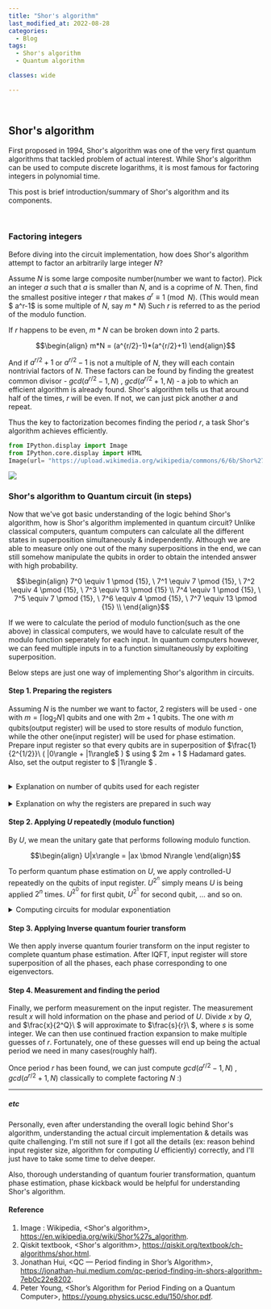 ```yaml
---
title: "Shor's algorithm"
last_modified_at: 2022-08-28
categories:
  - Blog
tags:
  - Shor's algorithm
  - Quantum algorithm

classes: wide

---  
```

<br/>

## Shor's algorithm

  First proposed in 1994, Shor's algorithm was one of the very first quantum algorithms that tackled problem of actual interest. While Shor's algorithm can be used to compute discrete logarithms, it is most famous for factoring integers in polynomial time. 
  
  This post is brief introduction/summary of Shor's algorithm and its components. 
  
  <br>

### Factoring integers

  Before diving into the circuit implementation, how does Shor's algorithm attempt to factor an arbitrarily large integer $N$? 
  
  Assume $N$ is some large composite number(number we want to factor). Pick an integer $a$ such that $a$ is smaller than $N$, and is a coprime of $N$. Then, find the smallest positive integer $r$ that makes $a^r \equiv 1 \pmod N$. (This would mean $ a^r-1$ is some multiple of $N$, say $m*N$) Such $r$ is referred to as the period of the modulo function. 
  
  If $r$ happens to be even, $m*N$ can be broken down into 2 parts.
  <br>

  $$\begin{align} 
  m*N = (a^{r/2}-1)*(a^{r/2}+1)
  \end{align}$$ 
  
  And if $a^{r/2}+1$ or $a^{r/2}-1$ is not a multiple of $N$, they will each contain nontrivial factors of $N$. These factors can be found by finding the greatest common divisor - $gcd(a^{r/2}-1, N)$ , $gcd(a^{r/2}+1, N)$ - a job to which an efficient algorithm is already found. Shor's algorithm tells us that around half of the times, $r$ will be even. If not, we can just pick another $a$ and repeat. 

  Thus the key to factorization becomes finding the period $r$, a task Shor's algorithm achieves efficiently. 
  <br>


```python
from IPython.display import Image
from IPython.core.display import HTML 
Image(url= "https://upload.wikimedia.org/wikipedia/commons/6/6b/Shor%27s_algorithm.svg")
```




<img src="https://upload.wikimedia.org/wikipedia/commons/6/6b/Shor%27s_algorithm.svg"/>



### Shor's algorithm to Quantum circuit (in steps)

  Now that we've got basic understanding of the logic behind Shor's algorithm, how is Shor's algorithm implemented in quantum circuit? Unlike classical computers, quantum computers can calculate all the different states in superposition simultaneously & independently. Although we are able to measure only one out of the many superpositions in the end, we can still somehow manipulate the qubits in order to obtain the intended answer with high probability. 
  <br>

  $$\begin{align} 
  7^0 \equiv 1 \pmod {15}, \   7^1 \equiv 7 \pmod {15}, \   7^2 \equiv 4 \pmod {15}, \   7^3 \equiv 13 \pmod {15} \\
  7^4 \equiv 1 \pmod {15}, \   7^5 \equiv 7 \pmod {15}, \   7^6 \equiv 4 \pmod {15}, \   7^7 \equiv 13 \pmod {15} \\
  \end{align}$$ 

  If we were to calculate the period of modulo function(such as the one above) in classical computers, we would have to calculate result of the modulo function seperately for each input. In quantum computers however, we can feed multiple inputs in to a function simultaneously by exploiting superposition. 

  Below steps are just one way of implementing Shor's algorithm in circuits.
  <br>

#### Step 1. Preparing the registers

Assuming $N$ is the number we want to factor, 2 registers will be used - one with $m = \lceil \log_2 N \rceil$ qubits and one with $2m + 1$ qubits. The one with $m$ qubits(output register) will be used to store results of modulo function, while the other one(input register) will be used for phase estimation. Prepare input register so that every qubits are in superposition of $\frac{1}{2^{1/2}}\  ( |0\rangle + |1\rangle$ ) $ using $ 2m + 1 $ Hadamard gates. Also, set the output register to $ |1\rangle $ .

<br>

<details>
  <summary> Explanation on number of qubits used for each register </summary>
  <br>

  1. output register : The results of modulo $N$ function will range from $0$ from $N-1$ at most. To store these results, $m = \lceil \log_2 N \rceil$ qubits are used. 

<br>

  2. input register : To achieve needed precision even in worst case. Assume $|x\rangle$ is the measurement result in input register during quantum phase estimation, while $Q$ is number of qubits in input register. It turns out $\frac{x}{2^Q}\ $ approximates to $\frac{s}{r}\ $, where $s$ is some integer. The worst case is when $s = 1$ with period $r$ approaching $N$, making it very hard to distinguish $\frac{1}{r}\ $ from $\frac{1}{r+1}\ $. So to achieve necessary precision, we want $|\frac{x}{2^Q}\ - \frac{s}{r}\ | < \frac{1}{2N^2}\ $. This can be achieved by setting $Q = 2m + 1$.
</details>
<br>

<details>
  <summary> Explanation on why the registers are prepared in such way </summary>

  <br>
  1. input reg : To exploit superposition. We are trying to feed all the inputs $|0\rangle$, $|1\rangle$, ... , $|2^{2m + 1}-1\rangle $ at once. 
  
  <br><br>
  $\begin{align} 
    |0\rangle + |1\rangle + ... + |2^{2m + 1}-1\rangle = |++++...++\rangle
  \end{align}$
  <br>

  2. output reg : To be used in quantum phase estimation. Say we were to apply a controlled-unitary gate $U$. If the target qubit is an eigenvector of $U$, the control qubit actually gets its phase shifted while the target qubit remains unchanged. This phenomenon is called 'phase kickback'. But how do we know the eigenvector of $U$, when we don't even know its phase? Fortunately, we don't need to know what all the individual eigenvectors are. It turns out, When you sum up the $r$ eigenvectors, it just becomes $|1\rangle$. 
  
</details>

#### Step 2. Applying $U$ repeatedly (modulo function)

By $U$, we mean the unitary gate that performs following modulo function. 

$$\begin{align} 
    U|x\rangle = |ax \bmod N\rangle
  \end{align}$$

To perform quantum phase estimation on $U$, we apply controlled-U repeatedly on the qubits of input register. $U^{2^n}$ simply means $U$ is being applied $2^n$ times. $U^{2^0}$ for first qubit, $U^{2^1}$ for second qubit, ... and so on. 
<br>

<details>
  <summary> Computing circuits for modular exponentiation </summary>

  But how do we build the circuit for $U^{2^n}$ as $n$ gets larger? Although there is a relatively efficient method for computing such circuits - known as "repeated squaring" -, this step is still considered a bottleneck in Shor's algorithm and main source of complexity. 

</details>

#### Step 3. Applying Inverse quantum fourier transform

We then apply inverse quantum fourier transform on the input register to complete quantum phase estimation. After IQFT, input register will store superposition of all the phases, each phase corresponding to one eigenvectors. 


#### Step 4. Measurement and finding the period

Finally, we perform measurement on the input register. The measurement result $x$ will hold information on the phase and period of $U$. Divide $x$ by $Q$, and $\frac{x}{2^Q}\ $ will approximate to $\frac{s}{r}\ $, where $s$ is some integer. We can then use continued fraction expansion to make multiple guesses of $r$. Fortunately, one of these guesses will end up being the actual period we need in many cases(roughly half). 

Once period $r$ has been found, we can just compute $gcd(a^{r/2}-1, N)$ , $gcd(a^{r/2}+1, N)$ classically to complete factoring $N$ :)


---

##### etc

Personally, even after understanding the overall logic behind Shor's algorithm, understanding the actual circuit implementation & details was quite challenging. I'm still not sure if I got all the details (ex: reason behind input register size, algorithm for computing $U$ efficiently) correctly, and I'll just have to take some time to delve deeper. 

Also, thorough understanding of quantum fourier transformation, quantum phase estimation, phase kickback would be helpful for understanding Shor's algorithm. 

#### Reference

1. Image : Wikipedia, <Shor's algorithm>, https://en.wikipedia.org/wiki/Shor%27s_algorithm.
2. Qiskit textbook, <Shor's algorithm>, https://qiskit.org/textbook/ch-algorithms/shor.html.
3. Jonathan Hui, <QC — Period finding in Shor’s Algorithm>, https://jonathan-hui.medium.com/qc-period-finding-in-shors-algorithm-7eb0c22e8202.
4. Peter Young, <Shor’s Algorithm for Period Finding on a Quantum Computer>, https://young.physics.ucsc.edu/150/shor.pdf.
